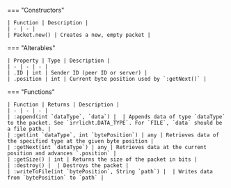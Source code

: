 === "Constructors"

    | Function | Description |
    | - | - |
    | Packet.new() | Creates a new, empty packet |

=== "Alterables"

    | Property | Type | Description |
    | - | - | - |
    | .ID | int | Sender ID (peer ID or server) |
    | .position | int | Current byte position used by `:getNext()` |

=== "Functions"

    | Function | Returns | Description |
    | - | - | - |
    | :append(int `dataType`, `data`) |  | Appends data of type `dataType` to the packet. See `irrlicht.DATA_TYPE`. For `FILE`, `data` should be a file path. |
    | :get(int `dataType`, int `bytePosition`) | any | Retrieves data of the specified type at the given byte position |
    | :getNext(int `dataType`) | any | Retrieves data at the current position and advances `.position` |
    | :getSize() | int | Returns the size of the packet in bits |
    | :destroy() |  | Destroys the packet |
    | :writeToFile(int `bytePosition`, String `path`) |  | Writes data from `bytePosition` to `path` |